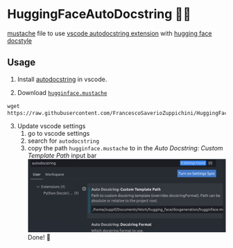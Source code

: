 # HuggingFaceAutoDocstring 🤗💅

[mustache](https://github.com/janl/mustache.js/) file to use [vscode autodocstring extension](https://marketplace.visualstudio.com/items?itemName=njpwerner.autodocstring) with [hugging face docstyle](https://github.com/huggingface/transformers/tree/master/docs#writing-documentation---specification)

## Usage

1. Install [autodocstring]((https://marketplace.visualstudio.com/items?itemName=njpwerner.autodocstring)) in vscode.

2. Download [`hugginface.mustache`](https://raw.githubusercontent.com/FrancescoSaverioZuppichini/HuggingFaceAutoDocstring/main/hugginface.mustache)

  ```
  wget https://raw.githubusercontent.com/FrancescoSaverioZuppichini/HuggingFaceAutoDocstring/main/hugginface.mustache
  ```
  
3. Update vscode settings
    1. go to vscode settings
    2. search for `autodocstring`
    3. copy the path `hugginface.mustache` to in the *Auto Docstring: Custom Template Path* input bar
    ![img](https://github.com/FrancescoSaverioZuppichini/HuggingFaceAutoDocstring/blob/main/1.png?raw=true)
Done! 🎉
